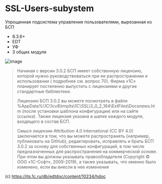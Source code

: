 # SSL-Users-subystem
Упрощенная подсистема управления пользователями, вырезанная из БСП
- 8.3.6+
- EDT
- УФ
- 3 общих модуля

![image](https://user-images.githubusercontent.com/2604430/69226325-ee6a7c00-0bba-11ea-9902-3c671565dd55.png)

> Начиная с версии 3.0.2 БСП имеет собственную лицензию, которой нужно руководствоваться при ее распространении и использовании ( подробнее см. вопрос 70). Фирма «1С» планирует постепенно выпустить с лицензиями и другие стандартные библиотеки.
> 
> Лицензию БСП 3.0.2 вы можете посмотреть в файле %AppData%\1C\1cv8\tmplts\1C\SSL\3_0_2_164\ExtFiles\Docsnews.htm (после установки шаблона конфигурации) или на сайте (ссылка). Также лицензия указана в шапке каждого модуля, входящего в состав БСП.
> 
> Смысл лицензии Attribution 4.0 International (CC BY 4.0) заключается в том, что вы можете распространять (например, публиковать на GitHub), редактировать, исправлять и брать БСП 3.0.2 за основу для собственных конфигураций, в том числе предназначенных для распространения на коммерческой основе. При этом вы должны указывать правообладателя (Copyright © ООО «1С-Софт», 2009-2019), а также указывать, что именно было изменено, если вы внесли в нее изменения

(c) https://its.1c.ru/db/edtdoc/content/10234/hdoc
